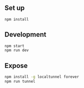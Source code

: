 
## Set up
```bash
npm install
```

## Development

```bash
npm start
npm run dev
```

## Expose
```bash
npm install -g localtunnel forever
npm run tunnel
```
